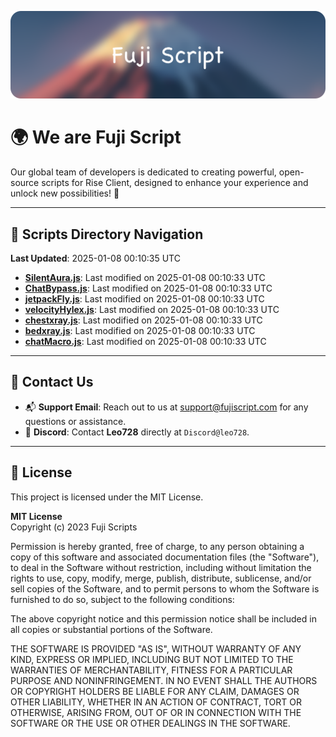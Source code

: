 ![Banner](.github/b.webp)

# 🌍 **We are Fuji Script**

Our global team of developers is dedicated to creating powerful, open-source scripts for Rise Client, designed to enhance your experience and unlock new possibilities! 🌟

---
<!-- SCRIPTS_NAVIGATION_START -->
## 📂 **Scripts Directory Navigation**

**Last Updated**: 2025-01-08 00:10:35 UTC

- **[SilentAura.js](scripts/SilentAura.js)**: Last modified on 2025-01-08 00:10:33 UTC
- **[ChatBypass.js](scripts/ChatBypass.js)**: Last modified on 2025-01-08 00:10:33 UTC
- **[jetpackFly.js](scripts/jetpackFly.js)**: Last modified on 2025-01-08 00:10:33 UTC
- **[velocityHylex.js](scripts/velocityHylex.js)**: Last modified on 2025-01-08 00:10:33 UTC
- **[chestxray.js](scripts/chestxray.js)**: Last modified on 2025-01-08 00:10:33 UTC
- **[bedxray.js](scripts/bedxray.js)**: Last modified on 2025-01-08 00:10:33 UTC
- **[chatMacro.js](scripts/chatMacro.js)**: Last modified on 2025-01-08 00:10:33 UTC

<!-- SCRIPTS_NAVIGATION_END -->

---

## 💬 **Contact Us**  
- 📬 **Support Email**: Reach out to us at [support@fujiscript.com](mailto:support@fujiscript.com) for any questions or assistance.  
- 💬 **Discord**: Contact **Leo728** directly at `Discord@leo728`.

---

## 📜 **License**

This project is licensed under the MIT License.  

**MIT License**  
Copyright (c) 2023 Fuji Scripts  

Permission is hereby granted, free of charge, to any person obtaining a copy of this software and associated documentation files (the "Software"), to deal in the Software without restriction, including without limitation the rights to use, copy, modify, merge, publish, distribute, sublicense, and/or sell copies of the Software, and to permit persons to whom the Software is furnished to do so, subject to the following conditions:  

The above copyright notice and this permission notice shall be included in all copies or substantial portions of the Software.  

THE SOFTWARE IS PROVIDED "AS IS", WITHOUT WARRANTY OF ANY KIND, EXPRESS OR IMPLIED, INCLUDING BUT NOT LIMITED TO THE WARRANTIES OF MERCHANTABILITY, FITNESS FOR A PARTICULAR PURPOSE AND NONINFRINGEMENT. IN NO EVENT SHALL THE AUTHORS OR COPYRIGHT HOLDERS BE LIABLE FOR ANY CLAIM, DAMAGES OR OTHER LIABILITY, WHETHER IN AN ACTION OF CONTRACT, TORT OR OTHERWISE, ARISING FROM, OUT OF OR IN CONNECTION WITH THE SOFTWARE OR THE USE OR OTHER DEALINGS IN THE SOFTWARE.  
